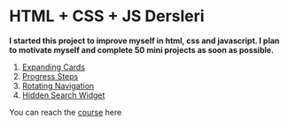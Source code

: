 # HTML + CSS + JS Dersleri

**I started this project to improve myself in html, css and javascript. I plan to motivate myself and complete 50 mini projects as soon as possible.**

 1. [Expanding Cards](https://github.com/yisleyen/50-projects-in-50-days/tree/master/01-expanding-cards)
 1. [Progress Steps](https://github.com/yisleyen/50-projects-in-50-days/tree/master/02-progress-steps)
 1. [Rotating Navigation](https://github.com/yisleyen/50-projects-in-50-days/tree/master/03-rotating-nav-animation)
 1. [Hidden Search Widget](https://github.com/yisleyen/50-projects-in-50-days/tree/master/04-hidden-search-widget)

You can reach the [course](https://50projects50days.com/) here